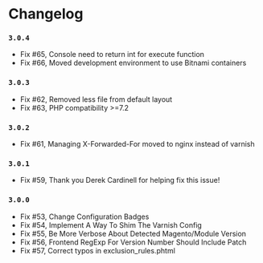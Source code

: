 # Changelog

### `3.0.4`
- Fix #65, Console need to return int for execute function
- Fix #66, Moved development environment to use Bitnami containers

### `3.0.3`
- Fix #62, Removed less file from default layout
- Fix #63, PHP compatibility >=7.2

### `3.0.2`
- Fix #61, Managing X-Forwarded-For moved to nginx instead of varnish

### `3.0.1`
- Fix #59, Thank you Derek Cardinell for helping fix this issue!

### `3.0.0`
- Fix #53, Change Configuration Badges
- Fix #54, Implement A Way To Shim The Varnish Config
- Fix #55, Be More Verbose About Detected Magento/Module Version
- Fix #56, Frontend RegExp For Version Number Should Include Patch
- Fix #57, Correct typos in exclusion_rules.phtml

